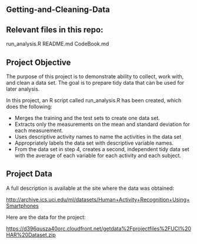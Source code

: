 ## Getting-and-Cleaning-Data

## Relevant files in this repo:
run_analysis.R
README.md
CodeBook.md

## Project Objective
The purpose of this project is to demonstrate ability to collect, work with, and clean a data set. The goal is to prepare tidy data that can be used for later analysis.

In this project, an R script called run_analysis.R has been created, which does the following:
- Merges the training and the test sets to create one data set.
- Extracts only the measurements on the mean and standard deviation for each measurement. 
- Uses descriptive activity names to name the activities in the data set
- Appropriately labels the data set with descriptive variable names. 
- From the data set in step 4, creates a second, independent tidy data set with the average of each variable for each activity and each subject.

## Project Data
A full description is available at the site where the data was obtained: 

http://archive.ics.uci.edu/ml/datasets/Human+Activity+Recognition+Using+Smartphones 

Here are the data for the project: 

https://d396qusza40orc.cloudfront.net/getdata%2Fprojectfiles%2FUCI%20HAR%20Dataset.zip 

